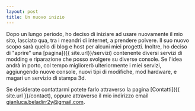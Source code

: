 ```yaml
---
layout: post
title: Un nuovo inizio
---
```


Dopo un lungo periodo, ho deciso di iniziare ad usare nuovamente il mio sito, lasciato qua, tra i meandri di internet, a prendere polvere. Il suo nuovo scopo sarà quello di blog e host per alcuni miei progetti. Inoltre, ho deciso di "aprire" una [pagina]({{ site.url}}/servizi) contenente diversi servizi di modding e riparazione che posso svolgere su diverse console. Se l'idea andrà in porto, col tempo migliorerò ulteriormente i miei servizi, aggiungendo nuove console, nuovi tipi di modifiche, mod hardware, e magari un servizio di stampa 3d. 

Se desiderate contattarmi potete farlo attraverso la pagina [Contatti]({{ site.url }}/contact), oppure attraverso il mio indirizzo email <gianluca.beladirr2y@gmail.com>.